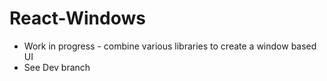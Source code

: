 # React-Windows
- Work in progress - combine various libraries to create a window based UI
- See Dev branch
